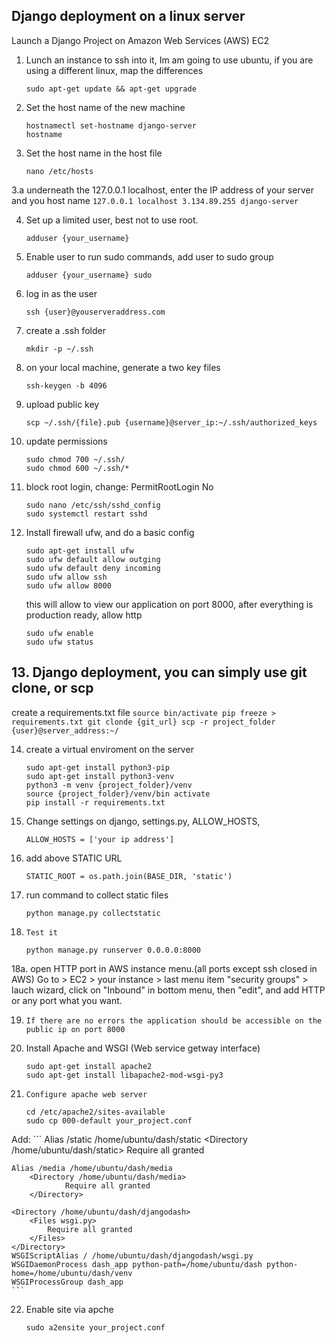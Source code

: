 ## Django deployment on a linux server
Launch a Django Project on Amazon Web Services (AWS) EC2

1. Lunch an instance to ssh into it, Im am going to use ubuntu, if you are using a different linux, map the differences
	```
	sudo apt-get update && apt-get upgrade
	```
  
2. Set the host name of the new machine
	```
	hostnamectl set-hostname django-server
  	hostname
	```
3. Set the host name in the host file
	```
	nano /etc/hosts
	``` 
3.a underneath the 127.0.0.1 localhost, enter the IP address of your server and you host name
	```
	127.0.0.1 localhost
	3.134.89.255 django-server
	```
	
4. Set up a limited user, best not to use root.
	```
	adduser {your_username}
	``` 
	
5. Enable user to run sudo commands, add user to sudo group
	```
	adduser {your_username} sudo
	``` 
	
6. log in as the user
	```
	ssh {user}@youserveraddress.com
	```
	
7. create a .ssh folder
	```
	mkdir -p ~/.ssh
	```
	
8. on your local machine, generate a two key files
	```
	ssh-keygen -b 4096
	```
	
9.  upload public key
	```
	scp ~/.ssh/{file}.pub {username}@server_ip:~/.ssh/authorized_keys
	```
	
10. update permissions
	```
	sudo chmod 700 ~/.ssh/
	sudo chmod 600 ~/.ssh/*
	```
	
11. block root login, change: PermitRootLogin No
	```
	sudo nano /etc/ssh/sshd_config
	sudo systemctl restart sshd
	```
	
12. Install firewall ufw, and do a basic config
	``` 
	sudo apt-get install ufw
	sudo ufw default allow outging
	sudo ufw default deny incoming
	sudo ufw allow ssh
	sudo ufw allow 8000
	```
	this will allow to view our application on port 8000, after everything is production ready, allow http
	```
	sudo ufw enable
	sudo ufw status
	```
## 13. Django deployment, you can simply use git clone, or scp
create a requirements.txt file
	```
	source bin/activate
	pip freeze > requirements.txt
	git clonde {git_url}
	scp -r project_folder {user}@server_address:~/
	```
	
14. create a virtual enviroment on the server
	```
	sudo apt-get install python3-pip
	sudo apt-get install python3-venv
	python3 -m venv {project_folder}/venv
	source {project_folder}/venv/bin activate
	pip install -r requirements.txt
	```
	
15. Change settings on django, settings.py, ALLOW_HOSTS,
	```
	ALLOW_HOSTS = ['your ip address']
	```
	
16. add above STATIC URL
	```
	STATIC_ROOT = os.path.join(BASE_DIR, 'static')
	```
	
17. run command to collect static files
	```
	python manage.py collectstatic
	```
	
18. 	Test it
	```
	python manage.py runserver 0.0.0.0:8000
	```
18a. 	open HTTP port in AWS instance menu.(all ports except ssh closed in AWS)
	Go to > EC2 > your instance > last menu item "security groups" > lauch wizard, 
	click on "Inbound" in bottom menu, then "edit", and add HTTP or any port what you want.
	
19. 	If there are no errors the application should be accessible on the public ip on port 8000

20.	Install Apache and WSGI (Web service getway interface)
	```
	sudo apt-get install apache2
	sudo apt-get install libapache2-mod-wsgi-py3
	```
21. 	Configure apache web server
	```
	cd /etc/apache2/sites-available
	sudo cp 000-default your_project.conf
	```
Add:
	```
	Alias /static /home/ubuntu/dash/static
	<Directory /home/ubuntu/dash/static>
		Require all granted
	</Directory>

	Alias /media /home/ubuntu/dash/media
        <Directory /home/ubuntu/dash/media>
                Require all granted
        </Directory>
		
	<Directory /home/ubuntu/dash/djangodash>
		<Files wsgi.py>
			Require all granted
		</Files>
	</Directory>
	WSGIScriptAlias / /home/ubuntu/dash/djangodash/wsgi.py
	WSGIDaemonProcess dash_app python-path=/home/ubuntu/dash python-home=/home/ubuntu/dash/venv
	WSGIProcessGroup dash_app
	```
22.	Enable site via apche
	```
	sudo a2ensite your_project.conf
	```
